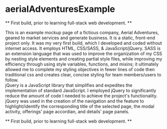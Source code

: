 # aerialAdventuresExample

** First build, prior to learning full-stack web development. **

This is an example mockup page of a fictious company, Aerial Adventures, geared to market services and generate business. It is a static, front-end project only. It was my very first build, which I developed and coded without internet access. It employs HTML, CSS/SASS, & JavaScript/jQuery.
SASS is an extension language that was used to improve the organization of my CSS by nesting style elements and creating partial style files, while improving my efficiency through using style variables, functions, and mixins; it ultimately allowed me to complete my styling objectives in fewer lines of code then traditional css and creates clear, concise styling for team members/users to follow. <br>
jQuery is a JavaScript library that simplifies and expedites the implementation of standard JavaScript. I employed jQuery to significantly reduce the amount of code I needed to achieve the project's functionality. jQuery was used in the creation of the navigation and the feature to highlight/identify the corresponding title of the selected page, the modal activity, offerings' page accordian, and details' page panels.

** First build, prior to learning full-stack web development. **
